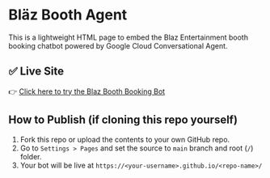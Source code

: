 # Bläz Booth Agent

This is a lightweight HTML page to embed the Blaz Entertainment booth booking chatbot powered by Google Cloud Conversational Agent.

## ✅ Live Site

👉 [Click here to try the Blaz Booth Booking Bot](https://arihant-k-ostwal.github.io/blaz-booking-bot/)

## How to Publish (if cloning this repo yourself)

1. Fork this repo or upload the contents to your own GitHub repo.
2. Go to `Settings > Pages` and set the source to `main` branch and root (`/`) folder.
3. Your bot will be live at `https://<your-username>.github.io/<repo-name>/`
